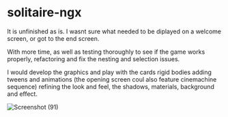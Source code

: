 # solitaire-ngx


It is unfinished as is. 
I wasnt sure what needed to be diplayed on a welcome screen, or got to the end screen. 

With more time, as well as testing thoroughly to see if the game works properly, refactoring and  fix the nesting and selection issues.

I would develop the graphics and play with the cards rigid bodies adding tweens and animations (the opening screen coul also feature cinemachine sequence) refining the look and feel, the shadows, materials, background and effect.

![Screenshot (91)](https://user-images.githubusercontent.com/3739983/145802522-83ca2d95-4b7b-46e4-9656-9e04c58a7d15.png)
